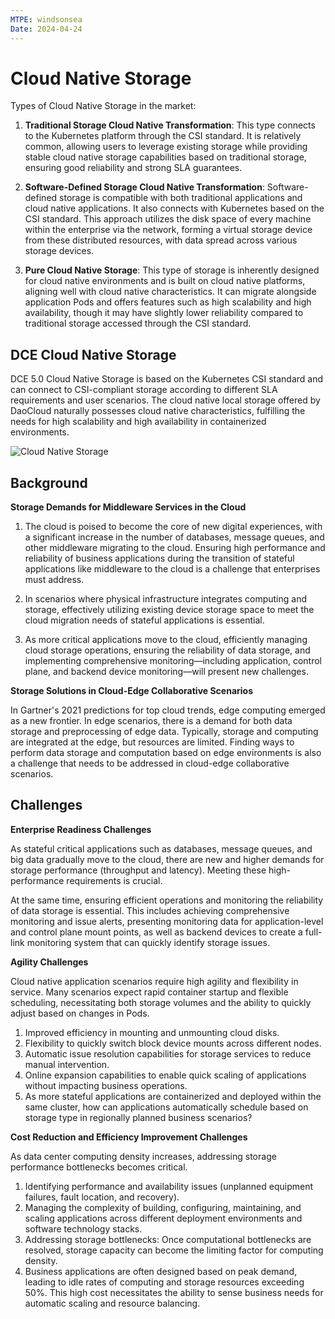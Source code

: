 ```yaml
---
MTPE: windsonsea
Date: 2024-04-24
---
```


# Cloud Native Storage

Types of Cloud Native Storage in the market:

1. **Traditional Storage Cloud Native Transformation**: This type connects to the Kubernetes platform through the CSI standard. It is relatively common, allowing users to leverage existing storage while providing stable cloud native storage capabilities based on traditional storage, ensuring good reliability and strong SLA guarantees.

2. **Software-Defined Storage Cloud Native Transformation**: Software-defined storage is compatible with both traditional applications and cloud native applications. It also connects with Kubernetes based on the CSI standard. This approach utilizes the disk space of every machine within the enterprise via the network, forming a virtual storage device from these distributed resources, with data spread across various storage devices.

3. **Pure Cloud Native Storage**: This type of storage is inherently designed for cloud native environments and is built on cloud native platforms, aligning well with cloud native characteristics. It can migrate alongside application Pods and offers features such as high scalability and high availability, though it may have slightly lower reliability compared to traditional storage accessed through the CSI standard.

## DCE Cloud Native Storage

DCE 5.0 Cloud Native Storage is based on the Kubernetes CSI standard and can connect to CSI-compliant storage according to different SLA requirements and user scenarios. The cloud native local storage offered by DaoCloud naturally possesses cloud native characteristics, fulfilling the needs for high scalability and high availability in containerized environments.

![Cloud Native Storage](https://docs.daocloud.io/daocloud-docs-images/docs/storage/images/nativestorage.jpg)

## Background

**Storage Demands for Middleware Services in the Cloud**

1. The cloud is poised to become the core of new digital experiences, with a significant increase in the number of databases, message queues, and other middleware migrating to the cloud. Ensuring high performance and reliability of business applications during the transition of stateful applications like middleware to the cloud is a challenge that enterprises must address.

2. In scenarios where physical infrastructure integrates computing and storage, effectively utilizing existing device storage space to meet the cloud migration needs of stateful applications is essential.

3. As more critical applications move to the cloud, efficiently managing cloud storage operations, ensuring the reliability of data storage, and implementing comprehensive monitoring—including application, control plane, and backend device monitoring—will present new challenges.

**Storage Solutions in Cloud-Edge Collaborative Scenarios**

In Gartner's 2021 predictions for top cloud trends, edge computing emerged as a new frontier. In edge scenarios, there is a demand for both data storage and preprocessing of edge data. Typically, storage and computing are integrated at the edge, but resources are limited. Finding ways to perform data storage and computation based on edge environments is also a challenge that needs to be addressed in cloud-edge collaborative scenarios.

## Challenges

**Enterprise Readiness Challenges**

As stateful critical applications such as databases, message queues, and big data gradually move to the cloud, there are new and higher demands for storage performance (throughput and latency). Meeting these high-performance requirements is crucial.

At the same time, ensuring efficient operations and monitoring the reliability of data storage is essential. This includes achieving comprehensive monitoring and issue alerts, presenting monitoring data for application-level and control plane mount points, as well as backend devices to create a full-link monitoring system that can quickly identify storage issues.

**Agility Challenges**

Cloud native application scenarios require high agility and flexibility in service. Many scenarios expect rapid container startup and flexible scheduling, necessitating both storage volumes and the ability to quickly adjust based on changes in Pods.

1. Improved efficiency in mounting and unmounting cloud disks.
2. Flexibility to quickly switch block device mounts across different nodes.
3. Automatic issue resolution capabilities for storage services to reduce manual intervention.
4. Online expansion capabilities to enable quick scaling of applications without impacting business operations.
5. As more stateful applications are containerized and deployed within the same cluster, how can applications automatically schedule based on storage type in regionally planned business scenarios?

**Cost Reduction and Efficiency Improvement Challenges**

As data center computing density increases, addressing storage performance bottlenecks becomes critical.

1. Identifying performance and availability issues (unplanned equipment failures, fault location, and recovery).
2. Managing the complexity of building, configuring, maintaining, and scaling applications across different deployment environments and software technology stacks.
3. Addressing storage bottlenecks: Once computational bottlenecks are resolved, storage capacity can become the limiting factor for computing density.
4. Business applications are often designed based on peak demand, leading to idle rates of computing and storage resources exceeding 50%. This high cost necessitates the ability to sense business needs for automatic scaling and resource balancing.
